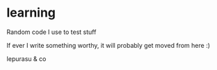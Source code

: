 learning
========

Random code I use to test stuff

If ever I write something worthy, it will probably get moved from here :)

Iepurasu & co
